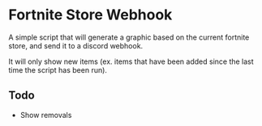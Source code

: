 # Fortnite Store Webhook

A simple script that will generate a graphic based on the current fortnite store, and send it to a discord webhook.

It will only show new items (ex. items that have been added since the last time the script has been run).

## Todo
- Show removals